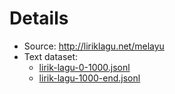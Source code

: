 # Details
- Source: http://liriklagu.net/melayu
- Text dataset:
   - [lirik-lagu-0-1000.jsonl](https://huggingface.co/datasets/Ammar-Azman/crawl-lirik-lagu-dot-net/resolve/main/lirik_lagu_dotnet_1_1000.jsonl?download=true)
   - [lirik-lagu-1000-end.jsonl](https://huggingface.co/datasets/Ammar-Azman/crawl-lirik-lagu-dot-net/resolve/main/lirik_lagu_dotnet_1000_end.jsonl?download=true)
